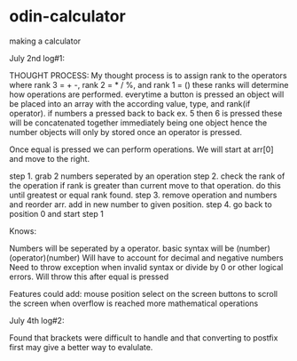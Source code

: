 # odin-calculator
making a calculator

July 2nd log#1:

THOUGHT PROCESS: My thought process is to assign rank to the operators where rank 3 = + -, rank 2 = * / %, and rank 1 = () these ranks will determine how operations are performed. everytime a button is pressed an object will be placed into an array with the according value, type, and rank(if operator). if numbers a pressed back to back ex. 5 then 6 is pressed these will be concatenated together immediately being one object hence the number objects will only by stored once an operator is pressed.

Once equal is pressed we can perform operations. We will start at arr[0] and move to the right.

step 1. grab 2 numbers seperated by an operation
step 2. check the rank of the operation if rank is greater than current move to that operation. do this until greatest or equal rank found.
step 3. remove operation and numbers and reorder arr. add in new number to given position.
step 4. go back to position 0 and start step 1
 
Knows:

Numbers will be seperated by a operator. basic syntax will be (number)(operator)(number)
Will have to account for decimal and negative numbers
Need to throw exception when invalid syntax or divide by 0 or other logical errors. Will throw this after equal is pressed

Features could add:
mouse position select on the screen
buttons to scroll the screen when overflow is reached
more mathematical operations



July 4th log#2:

Found that brackets were difficult to handle and that converting to postfix first may give a better way to evalulate.





